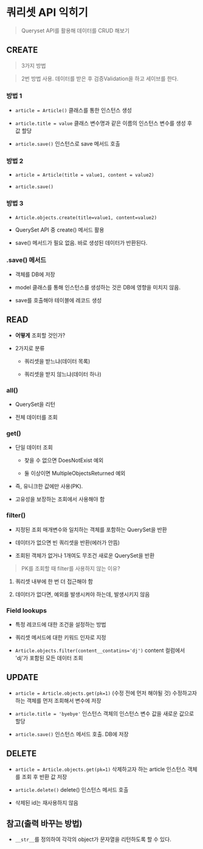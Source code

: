 # 쿼리셋 API 익히기

> Queryset API를 활용해 데이터를 CRUD 해보기

## CREATE

> 3가지 방법

> 2번 방법 사용. 데이터를 받은 후 검증Validation을 하고 세이브를 한다.

### 방법 1

- `article = Article()` 클래스를 통한 인스턴스 생성

- `article.title = value` 클래스 변수명과 같은 이름의 인스턴스 변수를 생성 후 값 할당

- `article.save()` 인스턴스로 save 메서드 호출

### 방법 2

- `article = Article(title = value1, content = value2)`

- `article.save()`

### 방법 3

- `Article.objects.create(title=value1, content=value2)`

- QuerySet API 중 create() 메서드 활용

- save() 메서드가 필요 없음. 바로 생성된 데이터가 반환된다.

### .save() 메서드

- 객체를 DB에 저장

- model 클래스를 통해 인스턴스를 생성하는 것은 DB에 영향을 미치지 않음. 

- save를 호출해야 테이블에 레코드 생성

## READ

- **어떻게** 조회할 것인가?

- 2가지로 분류

    - 쿼리셋을 받느냐(데이터 목록)

    - 쿼리셋을 받지 않느냐(데이터 하나)

### all()

- QuerySet을 리턴

- 전체 데이터를 조회

### get()

- 단일 데이터 조회

    - 찾을 수 없으면 DoesNotExist 예외

    - 둘 이상이면 MultipleObjectsReturned 예외

- 즉, 유니크한 값에만 사용(PK). 

- 고유성을 보장하는 조회에서 사용해야 함

### filter()

- 지정된 조회 매개변수와 일치하는 객체를 포함하는 QuerySet을 반환

- 데이터가 없으면 빈 쿼리셋을 반환(에러가 안뜸)

- 조회된 객체가 없거나 1개여도 무조건 새로운 QuerySet을 반환

> PK를 조회할 때 filter를 사용하지 않는 이유?

1. 쿼리셋 내부에 한 번 더 접근해야 함

2. 데이터가 없다면, 예외를 발생시켜야 하는데, 발생시키지 않음

### Field lookups

- 특정 레코드에 대한 조건을 설정하는 방법

- 쿼리셋 메서드에 대한 키워드 인자로 지정

- `Article.objects.filter(content__contatins='dj')` content 컬럼에서 'dj'가 포함된 모든 데이터 조회

## UPDATE

- `article = Article.objects.get(pk=1)` (수정 전에 먼저 해야될 것) 수정하고자 하는 객체를 먼저 조회해서 변수에 저장

- `article.title = 'byebye'` 인스턴스 객체의 인스턴스 변수 값을 새로운 값으로 할당

- `article.save()` 인스턴스 메서드 호출. DB에 저장

## DELETE

- `article = Article.objects.get(pk=1)` 삭제하고자 하는 article 인스턴스 객체를 조회 후 반환 값 저장

- `article.delete()` delete() 인스턴스 메서드 호출

- 삭제된 id는 재사용하지 않음

## 참고(출력 바꾸는 방법)

- `__str__`를 정의하여 각각의 object가 문자열을 리턴하도록 할 수 있다.